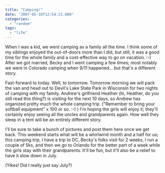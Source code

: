 ```yaml
---
title: "Camping!"
date: "2007-05-10T12:54:21.000"
categories: 
  - "random"
tags: 
  - "life"
---
```


When I was a kid, we went camping as a family all the time. I think some of my siblings enjoyed the out-of-doors more than I did, but still, it was a good time for the whole family and a cost-effective way to go on vacation. :-) After we got married, Becky and I went camping a few times; most notably we were in Colorado camping when 9/11 happened... but that's a different story.

Fast-forward to today. Well, to tomorrow. Tomorrow morning we will pack the van and head out to Devil's Lake State Park in Wisconsin for two nights of camping with my family. Andrew's girlfriend Heather (hi, Heather, do you still read this thing?) is visiting for the next 10 days, so Andrew has organized pretty much the whole camping trip. ("Remember to bring your softball equipment" x 100 or so. :-) ) I'm hoping the girls will enjoy it; they'll certainly enjoy seeing all the uncles and grandparents again. How well they sleep in a tent will be an entirely different story.

I'll be sure to take a bunch of pictures and post them here once we get back. This weekend starts what will be a whirlwind month and a half for us; this camping trip, I have a trip to DC, Becky's folks visit for 2 weeks, I run a couple of 5ks, and then we go to Orlando for the better part of a week while the girls stay with their grandparents. It'll be fun, but it'll also be a relief to have it slow down in July.

(Yikes! Did I really just say July?)
